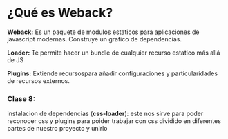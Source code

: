 # ¿Qué es Weback? 

**Weback:** Es un paquete de modulos estaticos para aplicaciones de javascript modernas. Construye un grafico de dependencias. 

**Loader:** Te permite hacer un bundle de cualquier recurso estatico más allá de JS

**Plugins:** Extiende recursospara añadir configuraciones y particularidades de recursos externos.


### Clase 8: 

instalacion de dependencias (**css-loader**): este nos sirve para poder reconocer
css y plugins para poider trabajar con css dividido en diferentes partes de nuestro proyecto y unirlo
